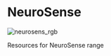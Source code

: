 # NeuroSense

![neurosens_rgb](https://user-images.githubusercontent.com/3359418/41306295-8e394e1a-6e6d-11e8-9f12-c3a700b56405.png)

Resources for NeuroSense range
